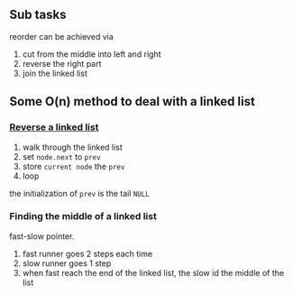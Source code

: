 ## Sub tasks

reorder can be achieved via

  1. cut from the middle into left and right
  1. reverse the right part
  1. join the linked list

## Some O(n) method to deal with a linked list

### [Reverse a linked list](../reverse-linked-list)

  1. walk through the linked list
  1. set `node.next` to `prev`
  1. store `current node` the `prev`
  1. loop

the initialization of `prev` is the tail `NULL`

### Finding the middle of a linked list

fast-slow pointer.

  1. fast runner goes 2 steps each time
  1. slow runner goes 1 step
  1. when fast reach the end of the linked list, the slow id the middle of the list


